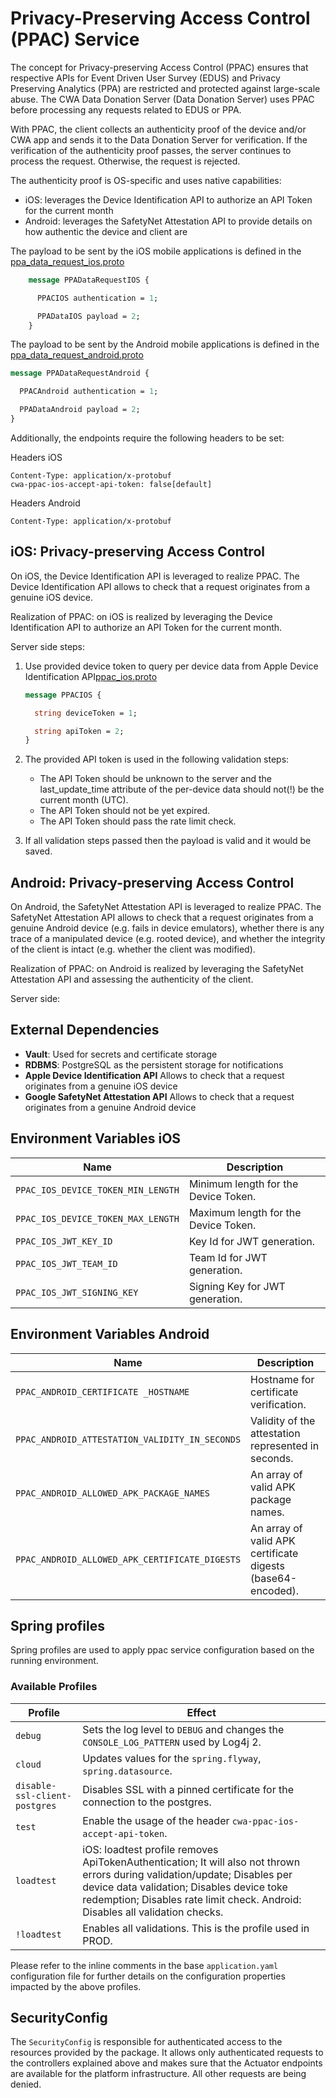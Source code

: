 # Privacy-Preserving Access Control (PPAC) Service

The concept for Privacy-preserving Access Control (PPAC) ensures that respective APIs for Event Driven
User Survey (EDUS) and Privacy Preserving Analytics (PPA) are restricted and protected against large-scale abuse.
The CWA Data Donation Server (Data Donation Server) uses PPAC before processing any requests related to EDUS or PPA.

With PPAC, the client collects an authenticity proof of the device and/or CWA app and sends it to the Data Donation
Server for verification. If the verification of the authenticity proof passes, the server continues to process the
request. Otherwise, the request is rejected.

The authenticity proof is OS-specific and uses native capabilities:

* iOS: leverages the Device Identification API to authorize an API Token for the current month
* Android: leverages the SafetyNet Attestation API to provide details on how authentic the device and client are

The payload to be sent by the iOS mobile applications is defined in the [ppa_data_request_ios.proto](../common/protocols/src/main/proto/app/coronawarn/datadonation/common/protocols/internal/ppdd/ppa_data_request_ios.proto)

```protobuf
    message PPADataRequestIOS {

      PPACIOS authentication = 1;

      PPADataIOS payload = 2;
    }
```

The payload to be sent by the Android mobile applications is defined in the [ppa_data_request_android.proto](../common/protocols/src/main/proto/app/coronawarn/datadonation/common/protocols/internal/ppdd/ppa_data_request_android.proto)

```protobuf
message PPADataRequestAndroid {

  PPACAndroid authentication = 1;

  PPADataAndroid payload = 2;
}
```

Additionally, the endpoints require the following headers to be set:

Headers iOS

```http
Content-Type: application/x-protobuf
cwa-ppac-ios-accept-api-token: false[default]
```

Headers Android

```http
Content-Type: application/x-protobuf
```

## iOS: Privacy-preserving Access Control

On iOS, the Device Identification API is leveraged to realize PPAC.
The Device Identification API allows to check that a request originates from a genuine iOS device.

Realization of PPAC: on iOS is realized by leveraging the Device Identification API to authorize an API Token for the current month.

Server side steps:

1. Use provided device token to query per device data from Apple Device Identification API[ppac_ios.proto](../common/protocols/src/main/proto/app/coronawarn/datadonation/common/protocols/internal/ppdd/ppac_ios.proto)

    ```protobuf
    message PPACIOS {

      string deviceToken = 1;

      string apiToken = 2;
    }
    ```

2. The provided API token is used in the following validation steps:

    * The API Token should be unknown to the server and the last_update_time attribute of the per-device data should not(!) be the current month (UTC).
    * The API Token should not be yet expired.
    * The API Token should pass the rate limit check.

3. If all validation steps passed then the payload is valid and it would be saved.

## Android: Privacy-preserving Access Control

On Android, the SafetyNet Attestation API is leveraged to realize PPAC.
The SafetyNet Attestation API allows to check that a request originates from a genuine Android device
(e.g. fails in device emulators), whether there is any trace of a manipulated device (e.g. rooted device),
and whether the integrity of the client is intact (e.g. whether the client was modified).

Realization of PPAC: on Android is realized by leveraging the SafetyNet Attestation API and assessing the authenticity of the client.

Server side:

## External Dependencies

* **Vault**: Used for secrets and certificate storage
* **RDBMS**: PostgreSQL as the persistent storage for notifications
* **Apple Device Identification API** Allows to check that a request originates from a genuine iOS device
* **Google SafetyNet Attestation API** Allows to check that a request originates from a genuine Android device

## Environment Variables iOS

| Name | Description |
|----------------------------------------- |---------------------------------------------------------------------------------------------------- |
| `PPAC_IOS_DEVICE_TOKEN_MIN_LENGTH` | Minimum length for the Device Token. |
| `PPAC_IOS_DEVICE_TOKEN_MAX_LENGTH` | Maximum length for the Device Token. |
| `PPAC_IOS_JWT_KEY_ID` | Key Id for JWT generation. |
| `PPAC_IOS_JWT_TEAM_ID` | Team Id for JWT generation. |
| `PPAC_IOS_JWT_SIGNING_KEY` | Signing Key for JWT generation. |

## Environment Variables Android

| Name | Description |
|----------------------------------------- |---------------------------------------------------------------------------------------------------- |
| `PPAC_ANDROID_CERTIFICATE _HOSTNAME` | Hostname for certificate verification. |
| `PPAC_ANDROID_ATTESTATION_VALIDITY_IN_SECONDS` | Validity of the attestation represented in seconds. |
| `PPAC_ANDROID_ALLOWED_APK_PACKAGE_NAMES` | An array of valid APK package names. |
| `PPAC_ANDROID_ALLOWED_APK_CERTIFICATE_DIGESTS` | An array of valid APK certificate digests (base64-encoded). |

## Spring profiles

Spring profiles are used to apply ppac service configuration based on the running environment.

### Available Profiles

Profile                                           | Effect
--------------------------------------------------|-------------
`debug`                                           | Sets the log level to `DEBUG` and changes the `CONSOLE_LOG_PATTERN` used by Log4j 2.
`cloud`                                           | Updates values for the `spring.flyway`, `spring.datasource`.
`disable-ssl-client-postgres`                     | Disables SSL with a pinned certificate for the connection to the postgres.
`test`                                            | Enable the usage of the header `cwa-ppac-ios-accept-api-token`.
`loadtest`                                        | iOS: loadtest profile removes ApiTokenAuthentication; It will also not thrown errors during validation/update; Disables per device data validation; Disables device toke redemption; Disables rate limit check. Android: Disables all validation checks.
`!loadtest`                                       | Enables all validations. This is the profile used in PROD.

Please refer to the inline comments in the base `application.yaml` configuration file for further details on the configuration properties impacted by the above profiles.

## SecurityConfig

The `SecurityConfig` is responsible for authenticated access to the resources provided by the
package. It allows only authenticated requests to the controllers explained above and makes sure
that the Actuator endpoints are available for the platform infrastructure. All other requests are
being denied.
